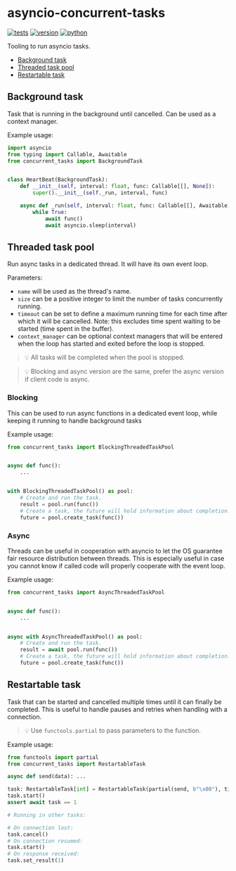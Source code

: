 # asyncio-concurrent-tasks

[![tests](https://github.com/gpajot/asyncio-concurrent-tasks/workflows/Test/badge.svg?branch=main&event=push)](https://github.com/gpajot/asyncio-concurrent-tasks/actions?query=workflow%3ATest+branch%3Amain+event%3Apush)
[![version](https://img.shields.io/pypi/v/concurrent_tasks?label=stable)](https://pypi.org/project/concurrent_tasks/)
[![python](https://img.shields.io/pypi/pyversions/concurrent_tasks)](https://pypi.org/project/concurrent_tasks/)

Tooling to run asyncio tasks.
- [Background task](#background-task)
- [Threaded task pool](#threaded-task-pool)
- [Restartable task](#restartable-task)

## Background task
Task that is running in the background until cancelled.
Can be used as a context manager.

Example usage:

```python
import asyncio
from typing import Callable, Awaitable
from concurrent_tasks import BackgroundTask


class HeartBeat(BackgroundTask):
    def __init__(self, interval: float, func: Callable[[], None]):
        super().__init__(self._run, interval, func)

    async def _run(self, interval: float, func: Callable[[], Awaitable]) -> None:
        while True:
            await func()
            await asyncio.sleep(interval)
```

## Threaded task pool
Run async tasks in a dedicated thread. It will have its own event loop.

Parameters:
- `name` will be used as the thread's name.
- `size` can be a positive integer to limit the number of tasks concurrently running.
- `timeout` can be set to define a maximum running time for each time after which it will be cancelled.
Note: this excludes time spent waiting to be started (time spent in the buffer).
- `context_manager` can be optional context managers that will be entered when the loop has started
and exited before the loop is stopped.

> 💡 All tasks will be completed when the pool is stopped.

> 💡 Blocking and async version are the same, prefer the async version if client code is async.

### Blocking
This can be used to run async functions in a dedicated event loop, while keeping it running to handle background tasks

Example usage:

```python
from concurrent_tasks import BlockingThreadedTaskPool


async def func():
    ...


with BlockingThreadedTaskPool() as pool:
    # Create and run the task.
    result = pool.run(func())
    # Create a task, the future will hold information about completion.
    future = pool.create_task(func())
```

### Async
Threads can be useful in cooperation with asyncio to let the OS guarantee fair resource distribution between threads.
This is especially useful in case you cannot know if called code will properly cooperate with the event loop.

Example usage:

```python
from concurrent_tasks import AsyncThreadedTaskPool


async def func():
    ...


async with AsyncThreadedTaskPool() as pool:
    # Create and run the task.
    result = await pool.run(func())
    # Create a task, the future will hold information about completion.
    future = pool.create_task(func())
```

## Restartable task
Task that can be started and cancelled multiple times until it can finally be completed.
This is useful to handle pauses and retries when handling with a connection.

> 💡 Use `functools.partial` to pass parameters to the function.

Example usage:
```python
from functools import partial
from concurrent_tasks import RestartableTask

async def send(data): ...

task: RestartableTask[int] = RestartableTask(partial(send, b"\x00"), timeout=1)
task.start()
assert await task == 1

# Running in other tasks:

# On connection lost:
task.cancel()
# On connection resumed:
task.start()
# On response received:
task.set_result(1)
```
